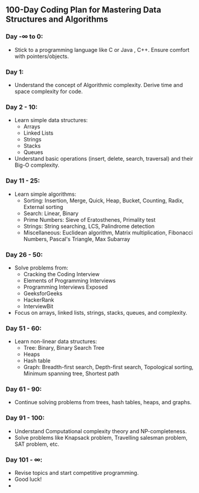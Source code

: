 ## 100-Day Coding Plan for Mastering Data Structures and Algorithms

### Day -∞ to 0:
- Stick to a programming language like C or Java , C++. Ensure comfort with pointers/objects.

### Day 1:
- Understand the concept of Algorithmic complexity. Derive time and space complexity for code.

### Day 2 - 10:
- Learn simple data structures:
  - Arrays
  - Linked Lists
  - Strings
  - Stacks
  - Queues
- Understand basic operations (insert, delete, search, traversal) and their Big-O complexity.

### Day 11 - 25:
- Learn simple algorithms:
  - Sorting: Insertion, Merge, Quick, Heap, Bucket, Counting, Radix, External sorting
  - Search: Linear, Binary
  - Prime Numbers: Sieve of Eratosthenes, Primality test
  - Strings: String searching, LCS, Palindrome detection
  - Miscellaneous: Euclidean algorithm, Matrix multiplication, Fibonacci Numbers, Pascal's Triangle, Max Subarray

### Day 26 - 50:
- Solve problems from:
  - Cracking the Coding Interview
  - Elements of Programming Interviews
  - Programming Interviews Exposed
  - GeeksforGeeks
  - HackerRank
  - InterviewBit
- Focus on arrays, linked lists, strings, stacks, queues, and complexity.

### Day 51 - 60:
- Learn non-linear data structures:
  - Tree: Binary, Binary Search Tree
  - Heaps
  - Hash table
  - Graph: Breadth-first search, Depth-first search, Topological sorting, Minimum spanning tree, Shortest path

### Day 61 - 90:
- Continue solving problems from trees, hash tables, heaps, and graphs.

### Day 91 - 100:
- Understand Computational complexity theory and NP-completeness.
- Solve problems like Knapsack problem, Travelling salesman problem, SAT problem, etc.

### Day 101 - ∞:
- Revise topics and start competitive programming.
- Good luck!
- 
